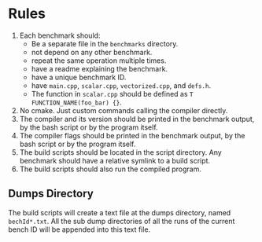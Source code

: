 # Rules

1. Each benchmark should:
    - Be a separate file in the `benchmarks` directory.
    - not depend on any other benchmark.
    - repeat the same operation multiple times.
    - have a readme explaining the benchmark.
    - have a unique benchmark ID.
    - have `main.cpp`, `scalar.cpp`, `vectorized.cpp`, and `defs.h`.
    - The function in `scalar.cpp` should be defined as `T FUNCTION_NAME(foo_bar) {}`.
2. No cmake. Just custom commands calling the compiler directly.
3. The compiler and its version should be printed in the benchmark output, by the bash script or by the program itself.
4. The compiler flags should be printed in the benchmark output, by the bash script or by the program itself.
5. The build scripts should be located in the script directory. Any benchmark should have a relative symlink to a build
   script.
6. The build scripts should also run the compiled program.

## Dumps Directory
The build scripts will create a text file at the dumps directory, named `bechId*.txt`. All the sub dump directories of
all the runs of the current bench ID will be appended into this text file. 